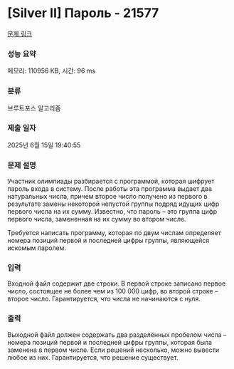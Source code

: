 # [Silver II] Пароль - 21577 

[문제 링크](https://www.acmicpc.net/problem/21577) 

### 성능 요약

메모리: 110956 KB, 시간: 96 ms

### 분류

브루트포스 알고리즘

### 제출 일자

2025년 6월 15일 19:40:55

### 문제 설명

<p>Участник олимпиады разбирается с программой, которая шифрует пароль входа в систему. После работы эта программа выдает два натуральных числа, причем второе число получено из первого в результате замены некоторой непустой группы подряд идущих цифр первого числа на их сумму. Известно, что пароль – это группа цифр первого числа, замененная на их сумму во втором числе. </p>

<p>Требуется написать программу, которая по двум числам определяет номера позиций первой и последней цифры группы, являющейся искомым паролем.</p>

### 입력 

 <p>Входной файл содержит две строки. В первой строке записано первое число, состоящее не более чем из 100 000 цифр, во второй строке – второе число. Гарантируется, что числа не начинаются с нуля.</p>

### 출력 

 <p>Выходной файл должен содержать два разделённых пробелом числа – номера позиций первой и последней цифры группы, которая была заменена в первом числе. Если решений несколько, можно вывести любое из них. Гарантируется, что решение существует.</p>

